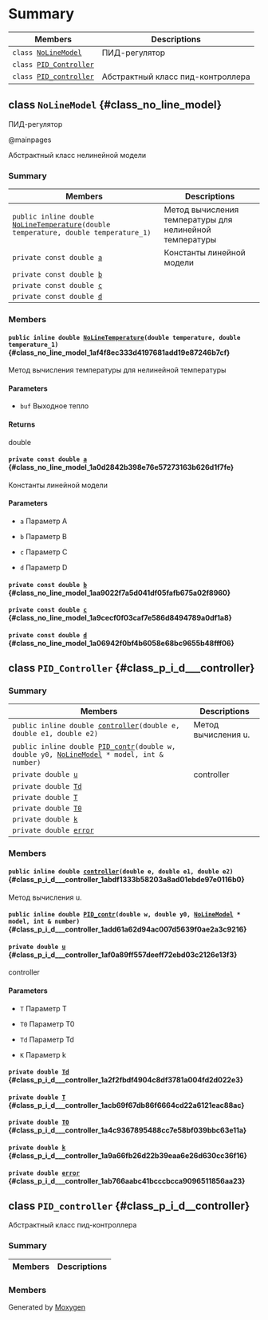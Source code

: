 # Summary

 Members                        | Descriptions                                
--------------------------------|---------------------------------------------
`class `[`NoLineModel`](#class_no_line_model) | ПИД-регулятор
`class `[`PID_Controller`](#class_p_i_d___controller) | 
`class `[`PID_controller`](#class_p_i_d__controller) | Абстрактный класс пид-контроллера

## class `NoLineModel` {#class_no_line_model}

ПИД-регулятор

@mainpages

Абстрактный класс нелинейной модели

### Summary

 Members                        | Descriptions                                
--------------------------------|---------------------------------------------
`public inline double `[`NoLineTemperature`](#class_no_line_model_1af4f8ec333d4197681add19e87246b7cf)`(double temperature, double temperature_1)` | Метод вычисления температуры для нелинейной температуры
`private const double `[`a`](#class_no_line_model_1a0d2842b398e76e57273163b626d1f7fe) | Константы линейной модели
`private const double `[`b`](#class_no_line_model_1aa9022f7a5d041df05fafb675a02f8960) | 
`private const double `[`c`](#class_no_line_model_1a9cecf0f03caf7e586d8494789a0df1a8) | 
`private const double `[`d`](#class_no_line_model_1a06942f0bf4b6058e68bc9655b48fff06) | 

### Members

#### `public inline double `[`NoLineTemperature`](#class_no_line_model_1af4f8ec333d4197681add19e87246b7cf)`(double temperature, double temperature_1)` {#class_no_line_model_1af4f8ec333d4197681add19e87246b7cf}

Метод вычисления температуры для нелинейной температуры

#### Parameters
* `buf` Выходное тепло 

#### Returns
double

#### `private const double `[`a`](#class_no_line_model_1a0d2842b398e76e57273163b626d1f7fe) {#class_no_line_model_1a0d2842b398e76e57273163b626d1f7fe}

Константы линейной модели

#### Parameters
* `a` Параметр А 

* `b` Параметр B 

* `c` Параметр C 

* `d` Параметр D

#### `private const double `[`b`](#class_no_line_model_1aa9022f7a5d041df05fafb675a02f8960) {#class_no_line_model_1aa9022f7a5d041df05fafb675a02f8960}

#### `private const double `[`c`](#class_no_line_model_1a9cecf0f03caf7e586d8494789a0df1a8) {#class_no_line_model_1a9cecf0f03caf7e586d8494789a0df1a8}

#### `private const double `[`d`](#class_no_line_model_1a06942f0bf4b6058e68bc9655b48fff06) {#class_no_line_model_1a06942f0bf4b6058e68bc9655b48fff06}

## class `PID_Controller` {#class_p_i_d___controller}

### Summary

 Members                        | Descriptions                                
--------------------------------|---------------------------------------------
`public inline double `[`controller`](#class_p_i_d___controller_1abdf1333b58203a8ad01ebde97e0116b0)`(double e, double e1, double e2)` | Метод вычисления u.
`public inline double `[`PID_contr`](#class_p_i_d___controller_1add61a62d94ac007d5639f0ae2a3c9216)`(double w, double y0, `[`NoLineModel`](#class_no_line_model)` * model, int & number)` | 
`private double `[`u`](#class_p_i_d___controller_1af0a89ff557deeff72ebd03c2126e13f3) | controller
`private double `[`Td`](#class_p_i_d___controller_1a2f2fbdf4904c8df3781a004fd2d022e3) | 
`private double `[`T`](#class_p_i_d___controller_1acb69f67db86f6664cd22a6121eac88ac) | 
`private double `[`T0`](#class_p_i_d___controller_1a4c9367895488cc7e58bf039bbc63e11a) | 
`private double `[`k`](#class_p_i_d___controller_1a9a66fb26d22b39eaa6e26d630cc36f16) | 
`private double `[`error`](#class_p_i_d___controller_1ab766aabc41bcccbcca9096511856aa23) | 

### Members

#### `public inline double `[`controller`](#class_p_i_d___controller_1abdf1333b58203a8ad01ebde97e0116b0)`(double e, double e1, double e2)` {#class_p_i_d___controller_1abdf1333b58203a8ad01ebde97e0116b0}

Метод вычисления u.

#### `public inline double `[`PID_contr`](#class_p_i_d___controller_1add61a62d94ac007d5639f0ae2a3c9216)`(double w, double y0, `[`NoLineModel`](#class_no_line_model)` * model, int & number)` {#class_p_i_d___controller_1add61a62d94ac007d5639f0ae2a3c9216}

#### `private double `[`u`](#class_p_i_d___controller_1af0a89ff557deeff72ebd03c2126e13f3) {#class_p_i_d___controller_1af0a89ff557deeff72ebd03c2126e13f3}

controller

#### Parameters
* `T` Параметр Т 

* `T0` Параметр Т0 

* `Td` Параметр Td 

* `K` Параметр k

#### `private double `[`Td`](#class_p_i_d___controller_1a2f2fbdf4904c8df3781a004fd2d022e3) {#class_p_i_d___controller_1a2f2fbdf4904c8df3781a004fd2d022e3}

#### `private double `[`T`](#class_p_i_d___controller_1acb69f67db86f6664cd22a6121eac88ac) {#class_p_i_d___controller_1acb69f67db86f6664cd22a6121eac88ac}

#### `private double `[`T0`](#class_p_i_d___controller_1a4c9367895488cc7e58bf039bbc63e11a) {#class_p_i_d___controller_1a4c9367895488cc7e58bf039bbc63e11a}

#### `private double `[`k`](#class_p_i_d___controller_1a9a66fb26d22b39eaa6e26d630cc36f16) {#class_p_i_d___controller_1a9a66fb26d22b39eaa6e26d630cc36f16}

#### `private double `[`error`](#class_p_i_d___controller_1ab766aabc41bcccbcca9096511856aa23) {#class_p_i_d___controller_1ab766aabc41bcccbcca9096511856aa23}

## class `PID_controller` {#class_p_i_d__controller}

Абстрактный класс пид-контроллера

### Summary

 Members                        | Descriptions                                
--------------------------------|---------------------------------------------

### Members

Generated by [Moxygen](https://sourcey.com/moxygen)